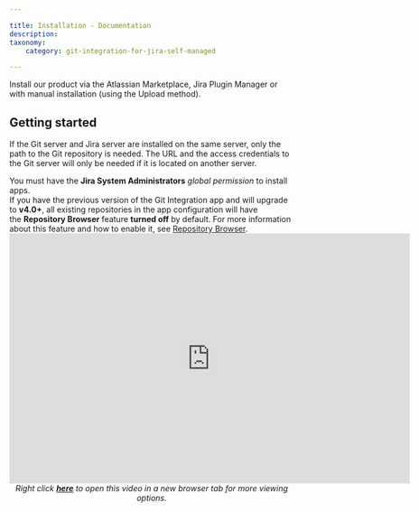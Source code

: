 ```yaml
---

title: Installation - Documentation
description:
taxonomy:
    category: git-integration-for-jira-self-managed

---
```

Install our product via the Atlassian Marketplace, Jira Plugin Manager or with manual installation (using the Upload method).

## Getting started

If the Git server and Jira server are installed on the same server, only the path to the Git repository is needed. The URL and the access credentials to the Git server will only be needed if it is located on another server.

<div class="bbb-callout bbb--alert">
    <div class="irow">
    <div class="ilogobox">
        <span class="logoimg"></span>
    </div>
    <div class="imsgbox">
        You must have the <b>Jira System Administrators</b> <i>global permission</i> to install apps.
    </div>
    </div>
</div>

<div class="bbb-callout bbb--info">
    <div class="irow">
    <div class="ilogobox">
        <span class="logoimg"></span>
    </div>
    <div class="imsgbox">
        If you have the previous version of the Git Integration app and will upgrade to <b>v4.0+</b>, all existing repositories in the app configuration will have the <b>Repository Browser</b> feature <b>turned off</b> by default. For more information about this feature and how to enable it, see <a href="/git-integration-for-jira-data-center/repository-browser/">Repository Browser</a>.
    </div>
    </div>
</div>

<div class='embed-container embed-container--16-9'>
    <iframe width='709' height='443' src='https://fast.wistia.com/embed/iframe/lr0jp6ntfd?videoFoam=true' frameborder='0' allowfullscreen ></iframe>
</div>

<div align='center'>
    <i>Right click <a href='https://bigbrassband.wistia.com/medias/lr0jp6ntfd'><b>here</b></a> to open this video in a new browser tab for more viewing options.</i>
</div>

